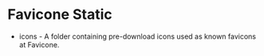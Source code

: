 # Favicone Static

- icons - A folder containing pre-download icons used as known favicons at Favicone.
